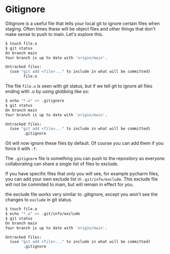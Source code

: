 # Gitignore

Gitignore is a useful file that tells your local git to ignore certain files when staging. Often times these will be object files and other things that don't make sense to push to main. Let's explore this.

```bash
$ touch file.o
$ git status
On branch main
Your branch is up to date with 'origin/main'.

Untracked files:
  (use "git add <file>..." to include in what will be committed)
        file.o
```

The file `file.o` is seen with git status, but if we tell git to ignore all files ending with .o by using globbing like so:

```bash
$ echo "*.o" >> .gitignore
$ git status
On branch main
Your branch is up to date with 'origin/main'.

Untracked files:
  (use "git add <file>..." to include in what will be committed)
        .gitignore
```
Git will now ignore these files by default. Of course you can add them if you force it with `-f`.

The `.gitignore` file is something you can push to the repository so everyone collaborating can share a single list of files to exclude.

If you have specific files that only you will see, for example pycharm files, you can add your own exclude list in `.git/info/exclude`. This exclude file will not be commited to main, but will remain in effect for you.

the exclude file works very similar to .gitignore, except you won't see the changes to `exclude` in git status.

```bash
$ touch file.a
$ echo "*.a" >> .git/info/exclude
$ git status
On branch main
Your branch is up to date with 'origin/main'.

Untracked files:
  (use "git add <file>..." to include in what will be committed)
        .gitignore
```
